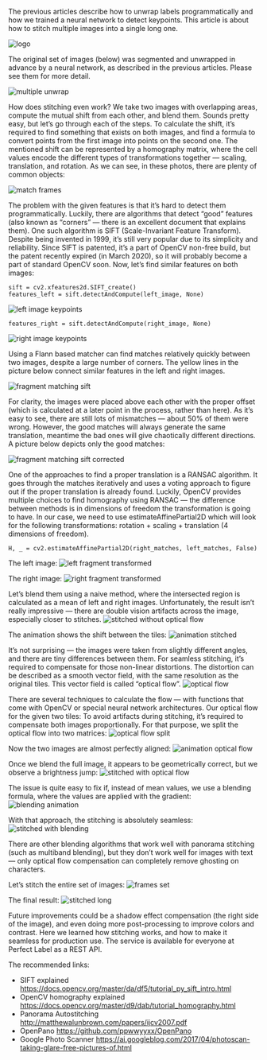 The previous articles describe how to unwrap labels programmatically and how we 
trained a neural network to detect keypoints.
This article is about how to stitch multiple images into a single long one.

![logo](https://raw.githubusercontent.com/robopickles/robopickles-articles/master/images/seamless-stitching-of-perfect-labels/logo.jpg)

The original set of images (below) was segmented and unwrapped in advance by a 
neural network, as described in the previous articles. Please see them for 
more detail.

![multiple unwrap](https://raw.githubusercontent.com/robopickles/robopickles-articles/master/images/seamless-stitching-of-perfect-labels/unwrap_multiple_fragments.jpg)


How does stitching even work? We take two images with overlapping areas, 
compute the mutual shift from each other, and blend them. Sounds pretty easy, 
but let’s go through each of the steps.
To calculate the shift, it’s required to find something that exists on both 
images, and find a formula to convert points from the first image into points 
on the second one. The mentioned shift can be represented by a homography 
matrix, where the cell values encode the different types of transformations 
together — scaling, translation, and rotation.
As we can see, in these photos, there are plenty of common objects:

![match frames](https://raw.githubusercontent.com/robopickles/robopickles-articles/master/images/seamless-stitching-of-perfect-labels/match_frames.jpg)

The problem with the given features is that it’s hard to detect them 
programmatically. Luckily, there are algorithms that detect “good” 
features (also known as “corners” — there is an excellent document 
that explains them).
One such algorithm is SIFT (Scale-Invariant Feature Transform). 
Despite being invented in 1999, it’s still very popular due to its simplicity 
and reliability. Since SIFT is patented, it’s a part of OpenCV non-free build, 
but the patent recently expired (in March 2020), so it will probably become a 
part of standard OpenCV soon.
Now, let’s find similar features on both images:

    sift = cv2.xfeatures2d.SIFT_create()
    features_left = sift.detectAndCompute(left_image, None)

![left image keypoints](https://raw.githubusercontent.com/robopickles/robopickles-articles/master/images/seamless-stitching-of-perfect-labels/left_fragment_keypoints.jpg)

    features_right = sift.detectAndCompute(right_image, None)

![right image keypoints](https://raw.githubusercontent.com/robopickles/robopickles-articles/master/images/seamless-stitching-of-perfect-labels/right_fragment_keypoints.jpg)

Using a Flann based matcher can find matches relatively quickly between two 
images, despite a large number of corners.
The yellow lines in the picture below connect similar features in the left 
and right images.

![fragment matching sift](https://raw.githubusercontent.com/robopickles/robopickles-articles/master/images/seamless-stitching-of-perfect-labels/fragment_matching_sift.jpg)

For clarity, the images were placed above each other with the proper offset 
(which is calculated at a later point in the process, rather than here).
As it’s easy to see, there are still lots of mismatches — about 50% of them 
were wrong. However, the good matches will always generate the same 
translation, meantime the bad ones will give chaotically different directions. 
A picture below depicts only the good matches:

![fragment matching sift corrected](https://raw.githubusercontent.com/robopickles/robopickles-articles/master/images/seamless-stitching-of-perfect-labels/fragment_matching_sift_corrected.jpg)

One of the approaches to find a proper translation is a RANSAC algorithm. 
It goes through the matches iteratively and uses a voting approach to figure 
out if the proper translation is already found.
Luckily, OpenCV provides multiple choices to find homography using RANSAC — 
the difference between methods is in dimensions of freedom the transformation 
is going to have. In our case, we need to use estimateAffinePartial2D which 
will look for the following transformations: rotation + scaling + translation 
(4 dimensions of freedom).

    H, _ = cv2.estimateAffinePartial2D(right_matches, left_matches, False)

The left image:
![left fragment transformed](https://raw.githubusercontent.com/robopickles/robopickles-articles/master/images/seamless-stitching-of-perfect-labels/left_fragment_transformed.jpg)


The right image:
![right fragment transformed](https://raw.githubusercontent.com/robopickles/robopickles-articles/master/images/seamless-stitching-of-perfect-labels/right_fragment_transformed.jpg)

Let’s blend them using a naive method, where the intersected region is 
calculated as a mean of left and right images. Unfortunately, the result isn’t 
really impressive — there are double vision artifacts across the image, 
especially closer to stitches.
![stitched without optical flow](https://raw.githubusercontent.com/robopickles/robopickles-articles/master/images/seamless-stitching-of-perfect-labels/stitched_without_optical_flow.jpg)

The animation shows the shift between the tiles:
![animation stitched](https://raw.githubusercontent.com/robopickles/robopickles-articles/master/images/seamless-stitching-of-perfect-labels/stitched_animation.gif)

It’s not surprising — the images were taken from slightly different angles, 
and there are tiny differences between them.
For seamless stitching, it’s required to compensate for those non-linear 
distortions. The distortion can be described as a smooth vector field, with 
the same resolution as the original tiles. This vector field is called 
“optical flow”.
![optical flow](https://raw.githubusercontent.com/robopickles/robopickles-articles/master/images/seamless-stitching-of-perfect-labels/optical_flow.png)

There are several techniques to calculate the flow — with functions that come 
with OpenCV or special neural network architectures.
Our optical flow for the given two tiles:
To avoid artifacts during stitching, it’s required to compensate both images 
proportionally. For that purpose, we split the optical flow into two matrices:
![optical flow split](https://raw.githubusercontent.com/robopickles/robopickles-articles/master/images/seamless-stitching-of-perfect-labels/optical_flow_split.png)

Now the two images are almost perfectly aligned:
![animation optical flow](https://raw.githubusercontent.com/robopickles/robopickles-articles/master/images/seamless-stitching-of-perfect-labels/optical_flow_animation.gif)


Once we blend the full image, it appears to be geometrically correct, but we 
observe a brightness jump:
![stitched with optical flow](https://raw.githubusercontent.com/robopickles/robopickles-articles/master/images/seamless-stitching-of-perfect-labels/stitched_with_optical_flow.jpg)

The issue is quite easy to fix if, instead of mean values, we use a blending 
formula, where the values are applied with the gradient:
![blending animation](https://raw.githubusercontent.com/robopickles/robopickles-articles/master/images/seamless-stitching-of-perfect-labels/blending_animation.gif)

With that approach, the stitching is absolutely seamless:
![stitched with blending](https://raw.githubusercontent.com/robopickles/robopickles-articles/master/images/seamless-stitching-of-perfect-labels/stitched_with_blend.jpg)

There are other blending algorithms that work well with panorama stitching 
(such as multiband blending), but they don’t work well for images with text — 
only optical flow compensation can completely remove ghosting on characters.

Let’s stitch the entire set of images:
![frames set](https://raw.githubusercontent.com/robopickles/robopickles-articles/master/images/seamless-stitching-of-perfect-labels/frames_set.jpg)

The final result:
![stitched long](https://raw.githubusercontent.com/robopickles/robopickles-articles/master/images/seamless-stitching-of-perfect-labels/stitched_long.jpg)

Future improvements could be a shadow effect compensation (the right side of 
the image), and even doing more post-processing to improve colors and contrast.
Here we learned how stitching works, and how to make it seamless for production 
use. The service is available for everyone at Perfect Label as a REST API.

The recommended links:
* SIFT explained https://docs.opencv.org/master/da/df5/tutorial_py_sift_intro.html
* OpenCV homography explained https://docs.opencv.org/master/d9/dab/tutorial_homography.html
* Panorama Autostitching http://matthewalunbrown.com/papers/ijcv2007.pdf
* OpenPano https://github.com/ppwwyyxx/OpenPano
* Google Photo Scanner https://ai.googleblog.com/2017/04/photoscan-taking-glare-free-pictures-of.html
